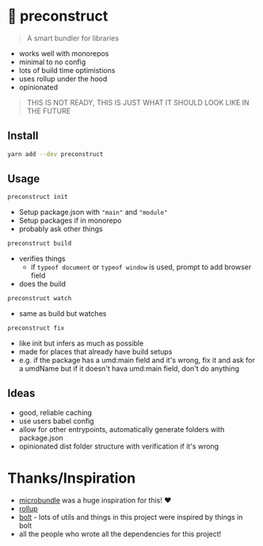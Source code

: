 # 🎁 preconstruct

> A smart bundler for libraries

- works well with monorepos
- minimal to no config
- lots of build time optimistions
- uses rollup under the hood
- opinionated

> THIS IS NOT READY, THIS IS JUST WHAT IT SHOULD LOOK LIKE IN THE FUTURE

## Install

```bash
yarn add --dev preconstruct
```

## Usage

```bash
preconstruct init
```

- Setup package.json with `"main"` and `"module"`
- Setup packages if in monorepo
- probably ask other things

```bash
preconstruct build
```

- verifies things
  - if `typeof document` or `typeof window` is used, prompt to add browser field
- does the build

```bash
preconstruct watch
```

- same as build but watches

```bash
preconstruct fix
```

- like init but infers as much as possible
- made for places that already have build setups
- e.g. if the package has a umd:main field and it's wrong, fix it and ask for a umdName but if it doesn't hava umd:main field, don't do anything

## Ideas

- good, reliable caching
- use users babel config
- allow for other entrypoints, automatically generate folders with package.json
- opinionated dist folder structure with verification if it's wrong

# Thanks/Inspiration

- [microbundle](https://github.com/developit/microbundle) was a huge inspiration for this! ❤️
- [rollup](https://rollupjs.org)
- [bolt](https://github.com/boltpkg/bolt) - lots of utils and things in this project were inspired by things in bolt
- all the people who wrote all the dependencies for this project!
